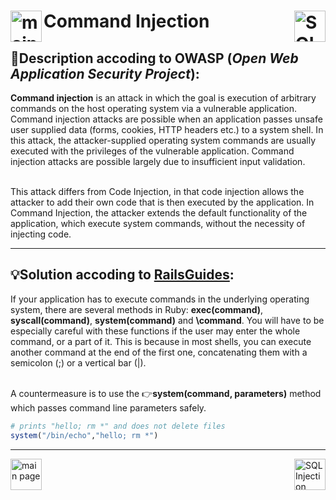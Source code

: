 

<h1> Command Injection 
<a href=README.md#-ruby-on-rails-security-practices-aggregation-><img align="left" height="50" src="https://user-images.githubusercontent.com/35313265/127749412-a8b42cd6-0285-449e-97b8-4f9e46b57dce.png" title="main page"></a>
<a href="sql_injection.md"><img align="right" height="50" src="https://user-images.githubusercontent.com/35313265/127749414-2252b86a-76dd-4a42-8acf-4c3d88667f2f.png" title="SQL Injection"></a>
</h1>

## 📝Description accoding to **OWASP** (*Open Web Application Security Project*):

<b>Command injection</b> is an attack in which the goal is execution of arbitrary commands on the host operating system via a vulnerable application. Command injection attacks are possible when an application passes unsafe user supplied data (forms, cookies, HTTP headers etc.) to a system shell. In this attack, the attacker-supplied operating system commands are usually executed with the privileges of the vulnerable application. Command injection attacks are possible largely due to insufficient input validation.<br/><br/>

This attack differs from Code Injection, in that code injection allows the attacker to add their own code that is then executed by the application. In Command Injection, the attacker extends the default functionality of the application, which execute system commands, without the necessity of injecting code.
<hr/>

## 💡Solution accoding to [**RailsGuides**](https://guides.rubyonrails.org/v2.3.11/security.html):

If your application has to execute commands in the underlying operating system, there are several methods in Ruby: **exec(command)**, **syscall(command)**, **system(command)** and **\command**. You will have to be especially careful with these functions if the user may enter the whole command, or a part of it. This is because in most shells, you can execute another command at the end of the first one, concatenating them with a semicolon (;) or a vertical bar (|).<br/><br/>

A countermeasure is to use the 👉**system(command, parameters)** method which passes command line parameters safely.
```ruby
# prints "hello; rm *" and does not delete files
system("/bin/echo","hello; rm *")
```
<hr/>
<p><a href=README.md#-ruby-on-rails-security-practices-aggregation-><img align="left" height="50" src="https://user-images.githubusercontent.com/35313265/127749412-a8b42cd6-0285-449e-97b8-4f9e46b57dce.png" title="main page"></a>
<a href="sql_injection.md"><img align="right" height="50" src="https://user-images.githubusercontent.com/35313265/127749414-2252b86a-76dd-4a42-8acf-4c3d88667f2f.png" title="SQL Injection"></a></p>
